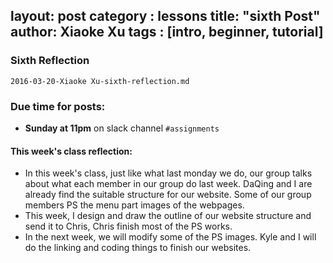 layout: post
category : lessons
title: "sixth Post"
author: Xiaoke Xu
tags : [intro, beginner, tutorial]
---
### Sixth Reflection
`2016-03-20-Xiaoke Xu-sixth-reflection.md`
### Due time for posts:
- __Sunday at 11pm__ on slack channel `#assignments`
​
#### This week's class reflection:
- In this week's class, just like what last monday we do, our group talks about what each member in our group do last week. DaQing and I are already find the suitable structure for our website. Some of our group members PS the menu part images of the webpages.
- This week, I design and draw the outline of our website structure and send it to Chris, Chris finish most of the PS works. 
- In the next week, we will modify some of the PS images. Kyle and I will do the linking and coding things to finish our websites.